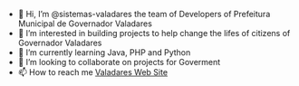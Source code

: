- 👋 Hi, I’m @sistemas-valadares the team of Developers of Prefeitura Municipal de Governador Valadares
- 👀 I’m interested in building projects to help change the lifes of citizens of Governador Valadares
- 🌱 I’m currently learning Java, PHP and Python
- 💞️ I’m looking to collaborate on projects for Goverment
- 📫 How to reach me [Valadares Web Site](https://www.valadares.mg.gov.br/)

<!---
sistemas-valadares/sistemas-valadares is a ✨ special ✨ repository because its `README.md` (this file) appears on your GitHub profile.
You can click the Preview link to take a look at your changes.
--->
